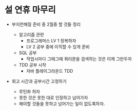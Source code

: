 # 설 연휴 마무리 
- 부지런해질 준비 중 2월중 할 것들 정리

  - 알고리즘 관련 
    - 프로그래머스 LV 1 정복하자
    - LV 2 공부 중에 이직할 수 있게 준비
  - SQL 공부
    - 작업시마다 그때그때 쿼리문을 검색하는 것은 이제 그만두자
  - TDD 공부 시작
    - 자바 플레이그라운드 TDD
  
- 회고 시간과 공부시간 고정하기
  - 루틴화 하자
  - 못한 것은 못한 대로 인정하고 넘어가자
  - 해야할 것들을 못하고 넘어가는 일이 없도록하자.
